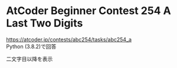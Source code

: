 # AtCoder Beginner Contest 254 A Last Two Digits  
https://atcoder.jp/contests/abc254/tasks/abc254_a  
Python (3.8.2)で回答  

二文字目以降を表示
